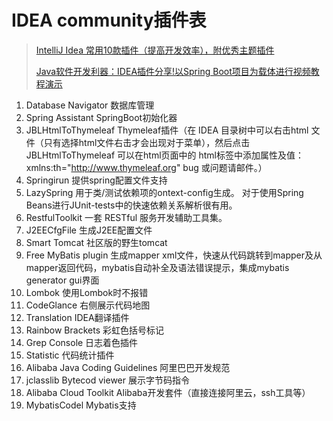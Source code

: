 # IDEA community插件表

>  [IntelliJ Idea 常用10款插件（提高开发效率），附优秀主题插件](https://blog.csdn.net/weixin_41846320/article/details/82697818)
>
> [Java软件开发利器：IDEA插件分享!以Spring Boot项目为载体进行视频教程演示](https://www.bilibili.com/video/av95417273/)

1.   Database Navigator  数据库管理
2.  Spring Assistant      SpringBoot初始化器
8.   JBLHtmlToThymeleaf       Thymeleaf插件（在 IDEA 目录树中可以右击html 文件（只有选择html文件右击才会出现对于菜单），然后点击 JBLHtmlToThymeleaf 可以在html页面中的 html标签中添加属性及值：xmlns:th="http://www.thymeleaf.org" bug 或问题请邮件。）
10.   Springirun          提供spring配置文件支持
13.   LazySpring            用于类/测试依赖项的ontext-config生成。 对于使用Spring Beans进行JUnit-tests中的快速依赖关系解析很有用。
16.   RestfulToolkit       一套 RESTful 服务开发辅助工具集。
19.   J2EECfgFile         生成J2EE配置文件
24.   Smart Tomcat         社区版的野生tomcat
25.   Free MyBatis plugin      生成mapper xml文件，快速从代码跳转到mapper及从mapper返回代码，mybatis自动补全及语法错误提示，集成mybatis generator gui界面
10.   Lombok          使用Lombok时不报错
11.   CodeGlance      右侧展示代码地图
12.   Translation     IDEA翻译插件
13.   Rainbow Brackets        彩虹色括号标记
14.   Grep Console        日志着色插件
15.   Statistic         代码统计插件
16.   Alibaba Java Coding Guidelines          阿里巴巴开发规范 
17.   jclasslib Bytecod viewer				展示字节码指令
18.   Alibaba Cloud Toolkit                    Alibaba开发套件（直接连接阿里云，ssh工具等）
19.   MybatisCodel       Mybatis支持